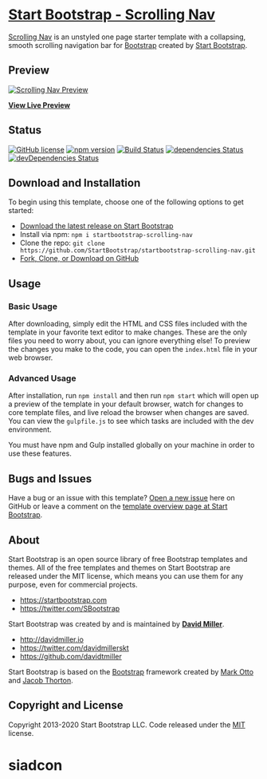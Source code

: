 # [Start Bootstrap - Scrolling Nav](https://startbootstrap.com/templates/scrolling-nav/)

[Scrolling Nav](https://startbootstrap.com/templates/scrolling-nav/) is an unstyled one page starter template with a collapsing, smooth scrolling navigation bar for [Bootstrap](https://getbootstrap.com/) created by [Start Bootstrap](https://startbootstrap.com/).

## Preview

[![Scrolling Nav Preview](https://startbootstrap.com/assets/img/screenshots/templates/scrolling-nav.png)](https://startbootstrap.github.io/startbootstrap-scrolling-nav/)

**[View Live Preview](https://startbootstrap.github.io/startbootstrap-scrolling-nav/)**

## Status

[![GitHub license](https://img.shields.io/badge/license-MIT-blue.svg)](https://raw.githubusercontent.com/StartBootstrap/startbootstrap-scrolling-nav/master/LICENSE)
[![npm version](https://img.shields.io/npm/v/startbootstrap-scrolling-nav.svg)](https://www.npmjs.com/package/startbootstrap-scrolling-nav)
[![Build Status](https://travis-ci.org/StartBootstrap/startbootstrap-scrolling-nav.svg?branch=master)](https://travis-ci.org/StartBootstrap/startbootstrap-scrolling-nav)
[![dependencies Status](https://david-dm.org/StartBootstrap/startbootstrap-scrolling-nav/status.svg)](https://david-dm.org/StartBootstrap/startbootstrap-scrolling-nav)
[![devDependencies Status](https://david-dm.org/StartBootstrap/startbootstrap-scrolling-nav/dev-status.svg)](https://david-dm.org/StartBootstrap/startbootstrap-scrolling-nav?type=dev)

## Download and Installation

To begin using this template, choose one of the following options to get started:

* [Download the latest release on Start Bootstrap](https://startbootstrap.com/templates/scrolling-nav/)
* Install via npm: `npm i startbootstrap-scrolling-nav`
* Clone the repo: `git clone https://github.com/StartBootstrap/startbootstrap-scrolling-nav.git`
* [Fork, Clone, or Download on GitHub](https://github.com/StartBootstrap/startbootstrap-scrolling-nav)

## Usage

### Basic Usage

After downloading, simply edit the HTML and CSS files included with the template in your favorite text editor to make changes. These are the only files you need to worry about, you can ignore everything else! To preview the changes you make to the code, you can open the `index.html` file in your web browser.

### Advanced Usage

After installation, run `npm install` and then run `npm start` which will open up a preview of the template in your default browser, watch for changes to core template files, and live reload the browser when changes are saved. You can view the `gulpfile.js` to see which tasks are included with the dev environment.

You must have npm and Gulp installed globally on your machine in order to use these features.

## Bugs and Issues

Have a bug or an issue with this template? [Open a new issue](https://github.com/StartBootstrap/startbootstrap-scrolling-nav/issues) here on GitHub or leave a comment on the [template overview page at Start Bootstrap](https://startbootstrap.com/templates/scrolling-nav/).

## About

Start Bootstrap is an open source library of free Bootstrap templates and themes. All of the free templates and themes on Start Bootstrap are released under the MIT license, which means you can use them for any purpose, even for commercial projects.

* <https://startbootstrap.com>
* <https://twitter.com/SBootstrap>

Start Bootstrap was created by and is maintained by **[David Miller](http://davidmiller.io/)**.

* <http://davidmiller.io>
* <https://twitter.com/davidmillerskt>
* <https://github.com/davidtmiller>

Start Bootstrap is based on the [Bootstrap](https://getbootstrap.com/) framework created by [Mark Otto](https://twitter.com/mdo) and [Jacob Thorton](https://twitter.com/fat).

## Copyright and License

Copyright 2013-2020 Start Bootstrap LLC. Code released under the [MIT](https://github.com/StartBootstrap/startbootstrap-scrolling-nav/blob/gh-pages/LICENSE) license.
# siadcon
